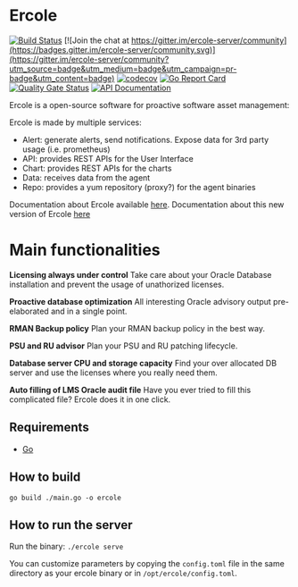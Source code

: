 # Ercole
[![Build Status](https://travis-ci.com/ercole-io/ercole.png)](https://travis-ci.com/ercole-io/ercole)
[![Join the chat at https://gitter.im/ercole-server/community](https://badges.gitter.im/ercole-server/community.svg)](https://gitter.im/ercole-server/community?utm_source=badge&utm_medium=badge&utm_campaign=pr-badge&utm_content=badge)
[![codecov](https://codecov.io/gh/amreo/ercole-services/branch/master/graph/badge.svg)](https://codecov.io/gh/ercole-io/ercole)
[![Go Report Card](https://goreportcard.com/badge/github.com/ercole-io/ercole)](https://goreportcard.com/report/github.com/ercole-io/ercole)
[![Quality Gate Status](https://sonarcloud.io/api/project_badges/measure?project=ercole-io_ercole&metric=alert_status)](https://sonarcloud.io/dashboard?id=ercole-io_ercole)
[![API Documentation](https://img.shields.io/badge/API%20Documentation-read%20and%20try-brightgreen)](https://mrin9.github.io/OpenAPI-Viewer/#/load/https%3A%2F%2Fraw.githubusercontent.com%2Fercole-io%2Fercole%2Fmaster%2Fswagger.yml)
 
Ercole is a open-source software for proactive software asset management:
 
Ercole is made by multiple services:
* Alert: generate alerts, send notifications. Expose data for 3rd party usage (i.e. prometheus)
* API: provides REST APIs for the User Interface
* Chart: provides REST APIs for the charts
* Data: receives data from the agent
* Repo: provides a yum repository (proxy?) for the agent binaries

Documentation about Ercole available [here](https://ercole.io).
Documentation about this new version of Ercole [here](https://ercole.io/architecture.html#future-versions)

# Main functionalities

**Licensing always under control** Take care about your Oracle Database installation and prevent the usage of unathorized licenses.

**Proactive database optimization** All interesting Oracle advisory output pre-elaborated and in a single point.

**RMAN Backup policy** Plan your RMAN backup policy in the best way.

**PSU and RU advisor** Plan your PSU and RU patching lifecycle.

**Database server CPU and storage capacity** Find your over allocated DB server and use the licenses where you really need them.

**Auto filling of LMS Oracle audit file** Have you ever tried to fill this complicated file? Ercole does it in one click.

## Requirements

- [Go](https://golang.org/)

## How to build

    go build ./main.go -o ercole

## How to run the server

Run the binary: `./ercole serve`

You can customize parameters by copying the `config.toml` file in the same directory as your ercole binary or in `/opt/ercole/config.toml`.
 
